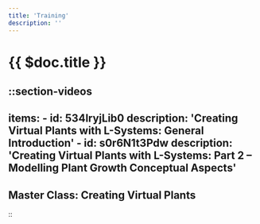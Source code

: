 ```yaml
---
title: 'Training'
description: ''
---
```


# {{ $doc.title }}

::section-videos
---
  items:
    - id: 534lryjLib0
      description: 'Creating Virtual Plants with L-Systems: General Introduction'
    - id: s0r6N1t3Pdw
      description: 'Creating Virtual Plants with L-Systems: Part 2 – Modelling Plant Growth Conceptual Aspects'
---
  ## Master Class: Creating Virtual Plants
::
